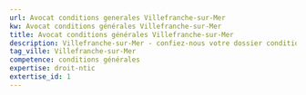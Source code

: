 ```yaml
---
url: Avocat conditions generales Villefranche-sur-Mer
kw: Avocat conditions générales Villefranche-sur-Mer
title: Avocat conditions générales Villefranche-sur-Mer
description: Villefranche-sur-Mer - confiez-nous votre dossier conditions générales
tag_ville: Villefranche-sur-Mer
competence: conditions générales
expertise: droit-ntic
extertise_id: 1
---
```


